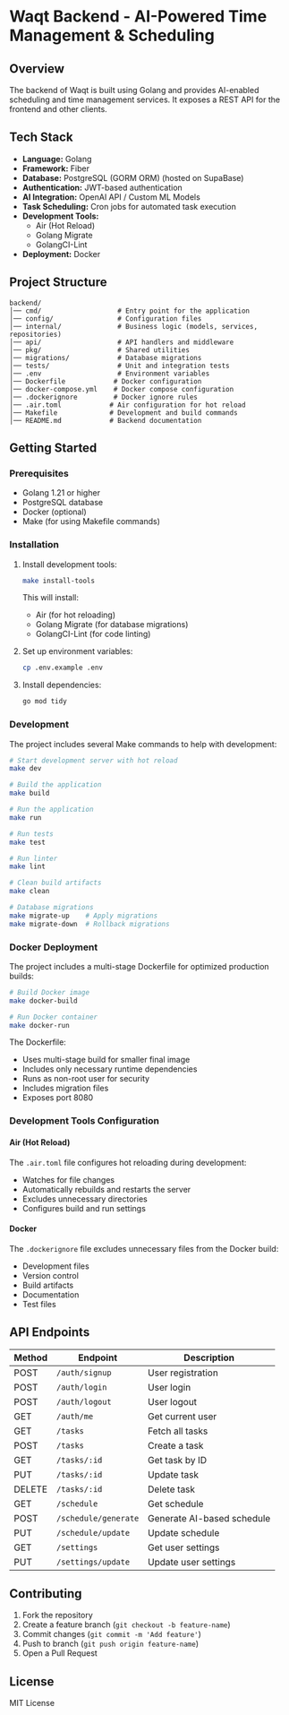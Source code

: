 # Waqt Backend - AI-Powered Time Management & Scheduling

## Overview

The backend of Waqt is built using Golang and provides AI-enabled scheduling and time management services. It exposes a REST API for the frontend and other clients.

## Tech Stack

- **Language:** Golang
- **Framework:** Fiber
- **Database:** PostgreSQL (GORM ORM) (hosted on SupaBase)
- **Authentication:** JWT-based authentication
- **AI Integration:** OpenAI API / Custom ML Models
- **Task Scheduling:** Cron jobs for automated task execution
- **Development Tools:**
  - Air (Hot Reload)
  - Golang Migrate
  - GolangCI-Lint
- **Deployment:** Docker

## Project Structure

```
backend/
│── cmd/                   # Entry point for the application
│── config/                # Configuration files
│── internal/              # Business logic (models, services, repositories)
│── api/                   # API handlers and middleware
│── pkg/                   # Shared utilities
│── migrations/            # Database migrations
│── tests/                 # Unit and integration tests
│── .env                   # Environment variables
│── Dockerfile            # Docker configuration
│── docker-compose.yml    # Docker compose configuration
│── .dockerignore         # Docker ignore rules
│── .air.toml            # Air configuration for hot reload
│── Makefile             # Development and build commands
│── README.md            # Backend documentation
```

## Getting Started

### Prerequisites

- Golang 1.21 or higher
- PostgreSQL database
- Docker (optional)
- Make (for using Makefile commands)

### Installation

1. Install development tools:

   ```sh
   make install-tools
   ```

   This will install:

   - Air (for hot reloading)
   - Golang Migrate (for database migrations)
   - GolangCI-Lint (for code linting)

2. Set up environment variables:

   ```sh
   cp .env.example .env
   ```

3. Install dependencies:
   ```sh
   go mod tidy
   ```

### Development

The project includes several Make commands to help with development:

```sh
# Start development server with hot reload
make dev

# Build the application
make build

# Run the application
make run

# Run tests
make test

# Run linter
make lint

# Clean build artifacts
make clean

# Database migrations
make migrate-up    # Apply migrations
make migrate-down  # Rollback migrations
```

### Docker Deployment

The project includes a multi-stage Dockerfile for optimized production builds:

```sh
# Build Docker image
make docker-build

# Run Docker container
make docker-run
```

The Dockerfile:

- Uses multi-stage build for smaller final image
- Includes only necessary runtime dependencies
- Runs as non-root user for security
- Includes migration files
- Exposes port 8080

### Development Tools Configuration

#### Air (Hot Reload)

The `.air.toml` file configures hot reloading during development:

- Watches for file changes
- Automatically rebuilds and restarts the server
- Excludes unnecessary directories
- Configures build and run settings

#### Docker

The `.dockerignore` file excludes unnecessary files from the Docker build:

- Development files
- Version control
- Build artifacts
- Documentation
- Test files

## API Endpoints

| Method | Endpoint             | Description                |
| ------ | -------------------- | -------------------------- |
| POST   | `/auth/signup`       | User registration          |
| POST   | `/auth/login`        | User login                 |
| POST   | `/auth/logout`       | User logout                |
| GET    | `/auth/me`           | Get current user           |
| GET    | `/tasks`             | Fetch all tasks            |
| POST   | `/tasks`             | Create a task              |
| GET    | `/tasks/:id`         | Get task by ID             |
| PUT    | `/tasks/:id`         | Update task                |
| DELETE | `/tasks/:id`         | Delete task                |
| GET    | `/schedule`          | Get schedule               |
| POST   | `/schedule/generate` | Generate AI-based schedule |
| PUT    | `/schedule/update`   | Update schedule            |
| GET    | `/settings`          | Get user settings          |
| PUT    | `/settings/update`   | Update user settings       |

## Contributing

1. Fork the repository
2. Create a feature branch (`git checkout -b feature-name`)
3. Commit changes (`git commit -m 'Add feature'`)
4. Push to branch (`git push origin feature-name`)
5. Open a Pull Request

## License

MIT License
